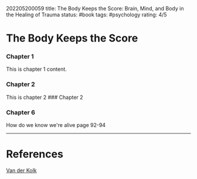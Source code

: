 202205200059
title: The Body Keeps the Score: Brain, Mind, and Body in the Healing of Trauma
status: #book
tags: #psychology
rating: 4/5

# The Body Keeps the Score

### Chapter 1
This is chapter 1 content.

### Chapter 2
This is chapter 2 ### Chapter 2

### Chapter 6
How do we know we're alive page 92-94


---
# References

[Van der Kolk](/References/bessel_van_der_kolk.md)
